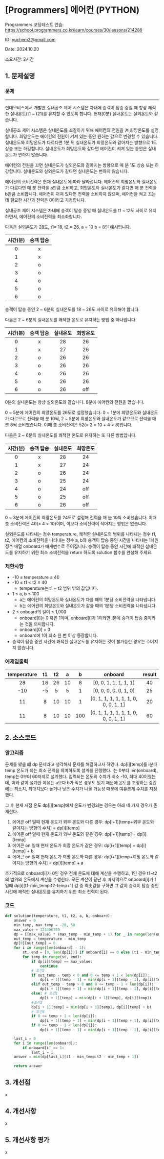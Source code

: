 # [Programmers] 에어컨 (PYTHON)
Programmers 코딩테스트 연습: https://school.programmers.co.kr/learn/courses/30/lessons/214289

ID: yuchem2@gmail.com

Date: 2024.10.20

소요시간: 2시간

## 1. 문제설명

### 문제
---
현대모비스에서 개발한 실내공조 제어 시스템은 차내에 승객이 탑승 중일 때 항상 쾌적한 실내온도(t1 ~ t21)를 유지할 수 있도록 합니다. 현재(0분) 실내온도는 실외온도와 같습니다.

실내공조 제어 시스템은 실내온도를 조절하기 위해 에어컨의 전원을 켜 희망온도를 설정합니다. 희망온도는 에어컨의 전원이 켜져 있는 동안 원하는 값으로 변경할 수 있습니다. 실내온도와 희망온도가 다르다면 1분 뒤 실내온도가 희망온도와 같아지는 방향으로 1도 상승 또는 하강합니다. 실내온도가 희망온도와 같다면 에어컨이 켜져 있는 동안은 실내온도가 변하지 않습니다.

에어컨의 전원을 끄면 실내온도가 실외온도와 같아지는 방향으로 매 분 1도 상승 또는 하강합니다. 실내온도와 실외온도가 같다면 실내온도는 변하지 않습니다.

에어컨의 소비전력은 현재 실내온도에 따라 달라집니다. 에어컨의 희망온도와 실내온도가 다르다면 매 분 전력을 a만큼 소비하고, 희망온도와 실내온도가 같다면 매 분 전력을 b만큼 소비합니다. 에어컨이 꺼져 있다면 전력을 소비하지 않으며, 에어컨을 켜고 끄는데 필요한 시간과 전력은 0이라고 가정합니다.

실내공조 제어 시스템은 차내에 승객이 탑승 중일 때 실내온도를 t1 ~ t2도 사이로 유지하면서, 에어컨의 소비전력을 최소화합니다.

다음은 실외온도가 28도, t1= 18, t2 = 26, a = 10 b = 8인 예시입니다.


|시간(분)|	승객 탑승|
| :--: | :--: |
|0|	x|
|1|	x|
|2|	o|
|3|	o|
|4|	o|
|5|	o|
|6|	o|

승객이 탑승 중인 2 ~ 6분의 실내온도를 18 ~ 26도 사이로 유지해야 합니다.

다음은 2 ~ 6분의 실내온도를 쾌적한 온도로 유지하는 방법 중 하나입니다.

|시간(분)|	승객 탑승|	실내온도|	희망온도|
| :--: | :--: | :--: | :--: |
|0|	x	|28	|26|
|1|	x	|27	|26|
|2|	o	|26	|26|
|3|	o	|26	|26|
|4|	o	|26	|26|
|5|	o	|26	|26|
|6|	o	|26	|off|

0분의 실내온도는 항상 실외온도와 같습니다. 6분에 에어컨의 전원을 껐습니다.

0 ~ 5분에 에어컨의 희망온도를 26도로 설정했습니다. 0 ~ 1분에 희망온도와 실내온도가 다르므로 전력을 매 분 10씩, 2 ~ 5분에 희망온도와 실내온도가 같으므로 전력을 매 분 8씩 소비했습니다. 이때 총 소비전력은 52(= 2 × 10 + 4 × 8)입니다.

다음은 2 ~ 6분의 실내온도를 쾌적한 온도로 유지하는 또 다른 방법입니다.



|시간(분)|	승객 탑승|	실내온도	|희망온도|
| :--: | :--: | :--: | :--: |
|0|	x|	28|	24|
|1|	x|	27|	24|
|2|	o|	26|	24|
|3|	o|	25|	24|
|4|	o|	24|	off|
|5|	o|	25|	off|
|6|	o|	26|	off|

0 ~ 3분에 에어컨의 희망온도를 24도로 설정해 전력을 매 분 10씩 소비했습니다. 이때 총 소비전력은 40(= 4 × 10)이며, 이보다 소비전력이 적어지는 방법은 없습니다.

실외온도를 나타내는 정수 temperature, 쾌적한 실내온도의 범위를 나타내는 정수 t1, t2, 에어컨의 소비전력을 나타내는 정수 a, b와 승객이 탑승 중인 시간을 나타내는 1차원 정수 배열 onboard가 매개변수로 주어집니다. 승객이 탑승 중인 시간에 쾌적한 실내온도를 유지하기 위한 최소 소비전력을 return 하도록 solution 함수를 완성해 주세요.

### 제한사항

+ -10 ≤ temperature ≤ 40
+ -10 ≤ t1 < t2 ≤ 40
  + temperature는 t1 ~ t2 범위 밖의 값입니다.
+ 1 ≤ a, b ≤ 100
  + a는 에어컨의 희망온도와 실내온도가 다를 때의 1분당 소비전력을 나타냅니다.
  + b는 에어컨의 희망온도와 실내온도가 같을 때의 1분당 소비전력을 나타냅니다.
+ 2 ≤ onboard의 길이 ≤ 1,000
  + onboard[i]는 0 혹은 1이며, onboard[i]가 1이라면 i분에 승객이 탑승 중이라는 것을 의미합니다.
  + onboard[0] = 0
  + onboard에 1이 최소 한 번 이상 등장합니다.
+ 승객이 탑승 중인 시간에 쾌적한 실내온도를 유지하는 것이 불가능한 경우는 주어지지 않습니다.
 
### 예제입출력

|temperature|	t1|	t2|	a	|b	|onboard|	result|
| :--: | :--: | :--: | :--: | :--: | :--: | :--: |
|28|	18|	26|	10|	8|	[0, 0, 1, 1, 1, 1, 1]|	40|
|-10|	-5|	5|	5|	1|	[0, 0, 0, 0, 0, 1, 0]|	25|
|11|	8|	10|	10|	1|	[0, 1, 1, 1, 1, 1, 1, 0, 0, 0, 1, 1]|	20|
|11|	8|	10|	10|	100|	[0, 1, 1, 1, 1, 1, 1, 0, 0, 0, 1, 1]| 60|


## 2. 소스코드

### 알고리즘

문제를 봤을 떄 dp 문제라고 생각해서 문제를 해결하고자 하였다. 
dp[i][temp]를 i분때 temp 온도가 되는 최소 전력을 의미하도록 설계를 진행했다. 
i는 0부터 len(onboard), temp는 0부터 60까지로 설계했다. 입력되는 온도의 수치가 최소 -10, 최대 40이였는데, 이와 같이 설계한 이유는 a보다 b가 작은 경우도 있기 때문에 온도를 조정하는 중간에는 최소치, 최대치보다 높거나 낮은 수치가 나올 가능성 때문에 여유롭게 수치를 지정했다.

그 후 현재 시점 온도 dp[i][temp]에서 온도가 변경되는 경우는 아래 네 가지 경우가 존재한다.
1. 에어콘 off 일때 현재 온도가 외부 온도와 다른 경우: dp[i+1][temp+외부 온도와 같아지는 방향의 수치] = dp[i][temp]
2. 에어콘 off 일때 현재 온도가 외부 온도와 같은 경우: dp[i+1][temp] = dp[i][temp]
3. 에어콘 on 일때 현재 온도가 희망 온도가 같은 경우: dp[i+1][temp] = dp[i][temp] + b
4. 에어콘 on 일때 현재 온도가 희망 온도와 다른 경우: dp[i+1][temp+희망 온도와 같아지는 방향의 수치] = dp[i][temp] + a

추가적으로 onboard[i]가 0인 경우 전체 온도에 대해 계산을 수행하고, 1인 경우 t1~t2의 범위의 온도에서 계산을 수행한다.
모든 계산이 끝난 후 마지막으로 onboard[i]가 1일때 dp[i][t1-min_temp:t2-temp+1] 값 중 최솟값을 구하면 그 값이 승객이 탑승 중인 시간에 쾌적한 실내온도를 유지하기 위한 최소 전력이 된다. 

### 코드
```python
def solution(temperature, t1, t2, a, b, onboard):
    answer = 0
    min_temp, max_temp = -20, 50
    max_value = 123456789
    dp = [[max_value] * (max_temp - min_temp + 1) for _ in range(len(onboard))]
    out_temp = temperature - min_temp
    dp[0][out_temp] = 0
    for i in range(len(onboard) - 1):
        st, end = [0, len(dp[i])] if onboard[i] == 0 else [t1 - min_temp, t2 - min_temp + 1]
        for temp in range(st, end):
            if dp[i][temp] == max_value:
                continue
            # 조건2
            if out_temp - temp < 0 and 0 <= temp + 1 < len(dp[i]):
                dp[i + 1][temp - 1] = min(dp[i + 1][temp - 1], dp[i][temp])
            elif out_temp - temp > 0 and 0 <= temp - 1 < len(dp[i]):
                dp[i + 1][temp + 1] = min(dp[i + 1][temp - 1], dp[i][temp])
            else: # 조건1
                dp[i + 1][temp] = min(dp[i + 1][temp], dp[i][temp])
            #조건3
            dp[i + 1][temp] = min(dp[i + 1][temp], dp[i][temp] + b)
            # 조건4
            if 0 <= temp + 1 < len(dp[i]):
                dp[i + 1][temp + 1] = min(dp[i + 1][temp + 1], dp[i][temp] + a)
            if 0 <= temp - 1 < len(dp[i]):
                dp[i + 1][temp - 1] = min(dp[i + 1][temp - 1], dp[i][temp] + a)

    last_i = 0
    for i in range(len(onboard)):
        if onboard[i] == 1:
            last_i = i
    answer = min(dp[last_i][t1 - min_temp:t2 - min_temp + 1])
    
    return answer
```
## 3. 개선점
x
## 4. 개선사항
x
## 5. 개선사항 평가
x
